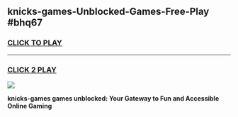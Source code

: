 
## knicks-games-Unblocked-Games-Free-Play #bhq67
<h3>
<a href="https://us.freeplayer.one?title=knicks-games&ref=9M">CLICK TO PLAY</a></h3>
<hr>

<h3>
<a href="https://us.freeplayer.one?title=knicks-games&ref=9M">CLICK 2 PLAY</a>
  
</h3>

<a href="https://us.freeplayer.one?title=knicks-games&ref=9M"><img src="https://clearcache.store/games.png"></a>


**knicks-games games unblocked: Your Gateway to Fun and Accessible Online Gaming**
